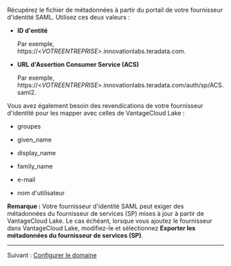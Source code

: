 Récupérez le fichier de métadonnées à partir du portail de votre fournisseur d'identité SAML. Utilisez ces deux valeurs :

-   **ID d'entité**

    Par exemple, https://\<*VOTREENTREPRISE*\>.innovationlabs.teradata.com.

-   **URL d'Assertion Consumer Service (ACS)**

    Par exemple, https://\<*VOTREENTREPRISE*\>.innovationlabs.teradata.com/auth/sp/ACS.saml2.

Vous avez également besoin des revendications de votre fournisseur d'identité pour les mapper avec celles de VantageCloud Lake :

-   groupes

-   given\_name

-   display\_name

-   family\_name

-   e-mail

-   nom d'utilisateur

**Remarque :** Votre fournisseur d'identité SAML peut exiger des métadonnées du fournisseur de services (SP) mises à jour à partir de VantageCloud Lake. Le cas échéant, lorsque vous ajoutez le fournisseur dans VantageCloud Lake, modifiez-le et sélectionnez **Exporter les métadonnées du fournisseur de services (SP)**.

------------------------------------------------------------------------

Suivant : [Configurer le domaine](ruf1680184116601.md)
